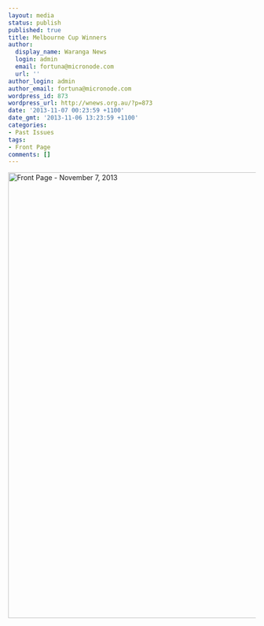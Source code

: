 ```yaml
---
layout: media
status: publish
published: true
title: Melbourne Cup Winners
author:
  display_name: Waranga News
  login: admin
  email: fortuna@micronode.com
  url: ''
author_login: admin
author_email: fortuna@micronode.com
wordpress_id: 873
wordpress_url: http://wnews.org.au/?p=873
date: '2013-11-07 00:23:59 +1100'
date_gmt: '2013-11-06 13:23:59 +1100'
categories:
- Past Issues
tags:
- Front Page
comments: []
---
```


<a href="{{ site.url }}/images/2013/11/frontpage-20131107.pdf"><img class="alignnone size-full wp-image-868" alt="Front Page - November 7, 2013" src="{{ site.url }}/images/2013/11/frontpage-20131107.png" width="624" height="907" /></a>
